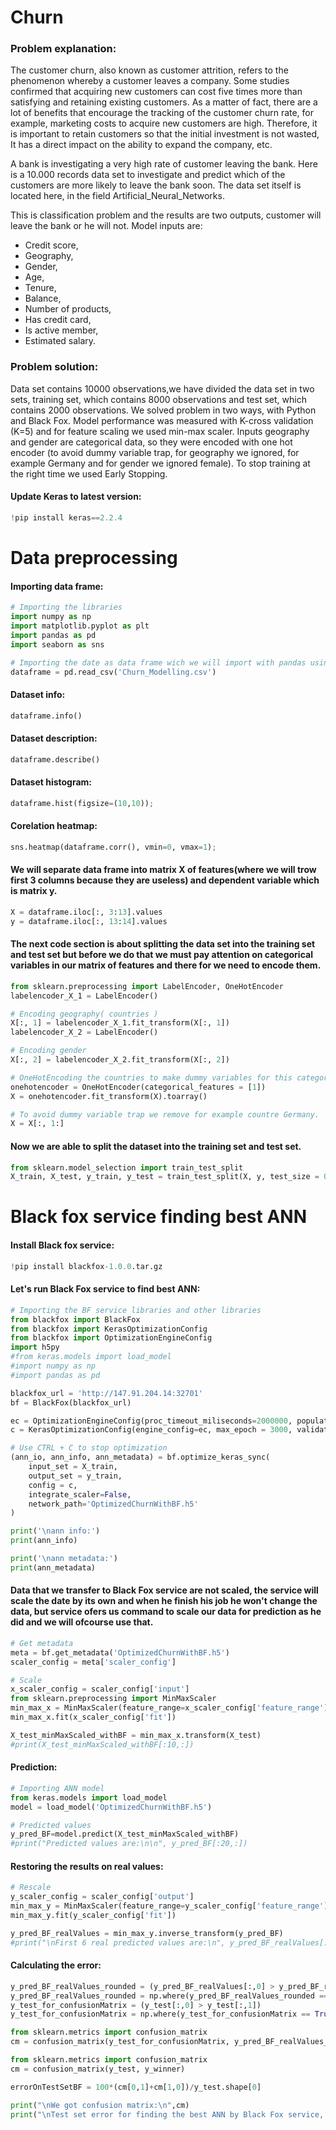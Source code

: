 
# Churn
  
### Problem explanation:

The customer churn, also known as customer attrition, refers to the phenomenon whereby a customer leaves a company. Some studies confirmed that acquiring new customers can cost five times more than satisfying and retaining existing customers. As a matter of fact, there are a lot of benefits that encourage the tracking of the customer churn rate, for example, marketing costs to acquire new customers are high. Therefore, it is important to retain customers so that the initial investment is not wasted, It has a direct impact on the ability to expand the company, etc.

A bank is investigating a very high rate of customer leaving the bank. Here is a 10.000 records data set to investigate and predict which of the customers are more likely to leave the bank soon. The data set itself is located here, in the field Artificial_Neural_Networks.

This is classification problem and the results are two outputs, customer will leave the bank or he will not. Model inputs are:
 
* Credit score,
* Geography,
* Gender,
* Age,
* Tenure,
* Balance,
* Number of products,
* Has credit card,
* Is active member,
* Estimated salary.

### Problem solution:
Data set contains 10000 observations,we have divided the data set in two sets, training set, which contains 8000 observations and test set, which contains 2000 observations. We solved problem in two ways, with Python and Black Fox. Model performance was measured with K-cross validation (K=5) and for feature scaling we used min-max scaler. Inputs geography and gender are categorical data, so they were encoded with one hot encoder (to avoid dummy variable trap, for geography we ignored, for example Germany and for gender we ignored female). To stop training at the right time we used Early Stopping.

#### Update Keras to latest version:


```python
!pip install keras==2.2.4
```

# Data preprocessing
#### Importing data frame:


```python
# Importing the libraries
import numpy as np
import matplotlib.pyplot as plt
import pandas as pd
import seaborn as sns

# Importing the date as data frame wich we will import with pandas using the read_csv function.
dataframe = pd.read_csv('Churn_Modelling.csv')
```

#### Dataset info:


```python
dataframe.info()
```

#### Dataset description:


```python
dataframe.describe()
```

#### Dataset histogram:


```python
dataframe.hist(figsize=(10,10));
```

#### Corelation heatmap:


```python
sns.heatmap(dataframe.corr(), vmin=0, vmax=1);
```

####  We will separate data frame into matrix X of features(where we will trow first 3 columns because they are useless) and dependent variable which is matrix y.  


```python
X = dataframe.iloc[:, 3:13].values
y = dataframe.iloc[:, 13:14].values
```

#### The next code section is about splitting the data set into the training set and test set but before we do that we must pay attention on categorical variables in our matrix of features and there for we need to encode them.


```python
from sklearn.preprocessing import LabelEncoder, OneHotEncoder
labelencoder_X_1 = LabelEncoder()

# Encoding geography( countries )
X[:, 1] = labelencoder_X_1.fit_transform(X[:, 1])
labelencoder_X_2 = LabelEncoder()

# Encoding gender
X[:, 2] = labelencoder_X_2.fit_transform(X[:, 2])

# OneHotEncoding the countries to make dummy variables for this categorical variable.
onehotencoder = OneHotEncoder(categorical_features = [1])
X = onehotencoder.fit_transform(X).toarray()

# To avoid dummy variable trap we remove for example countre Germany.
X = X[:, 1:]
```

#### Now we are able to split the dataset into the training set and test set.



```python
from sklearn.model_selection import train_test_split
X_train, X_test, y_train, y_test = train_test_split(X, y, test_size = 0.2, random_state = 0)
```

# Black fox service finding best ANN

#### Install Black fox service:


```python
!pip install blackfox-1.0.0.tar.gz
```

#### Let's run Black Fox service to find best ANN:


```python
# Importing the BF service libraries and other libraries
from blackfox import BlackFox
from blackfox import KerasOptimizationConfig
from blackfox import OptimizationEngineConfig
import h5py
#from keras.models import load_model
#import numpy as np
#import pandas as pd

blackfox_url = 'http://147.91.204.14:32701'
bf = BlackFox(blackfox_url)

ec = OptimizationEngineConfig(proc_timeout_miliseconds=2000000, population_size=50, max_num_of_generations=20)
c = KerasOptimizationConfig(engine_config=ec, max_epoch = 3000, validation_split=0.3)

# Use CTRL + C to stop optimization
(ann_io, ann_info, ann_metadata) = bf.optimize_keras_sync(
    input_set = X_train,
    output_set = y_train,
    config = c,
    integrate_scaler=False,
    network_path='OptimizedChurnWithBF.h5'
)

print('\nann info:')
print(ann_info)

print('\nann metadata:')
print(ann_metadata)
```

#### Data that we transfer to Black Fox service are not scaled, the service will scale the date by its own and when he finish his job he won't change the data, but service ofers us command to scale our data for prediction as he did and we will ofcourse use that.


```python
# Get metadata
meta = bf.get_metadata('OptimizedChurnWithBF.h5')
scaler_config = meta['scaler_config']

# Scale
x_scaler_config = scaler_config['input']
from sklearn.preprocessing import MinMaxScaler 
min_max_x = MinMaxScaler(feature_range=x_scaler_config['feature_range'])
min_max_x.fit(x_scaler_config['fit'])

X_test_minMaxScaled_withBF = min_max_x.transform(X_test)
#print(X_test_minMaxScaled_withBF[:10,:])
```

#### Prediction:


```python
# Importing ANN model
from keras.models import load_model
model = load_model('OptimizedChurnWithBF.h5')

# Predicted values
y_pred_BF=model.predict(X_test_minMaxScaled_withBF)
#print("Predicted values are:\n\n", y_pred_BF[:20,:])
```

#### Restoring the results on real values:


```python
# Rescale
y_scaler_config = scaler_config['output']
min_max_y = MinMaxScaler(feature_range=y_scaler_config['feature_range'])
min_max_y.fit(y_scaler_config['fit'])

y_pred_BF_realValues = min_max_y.inverse_transform(y_pred_BF)
#print("\nFirst 6 real predicted values are:\n", y_pred_BF_realValues[:6,:])
```

#### Calculating the error:


```python
y_pred_BF_realValues_rounded = (y_pred_BF_realValues[:,0] > y_pred_BF_realValues[:,1])
y_pred_BF_realValues_rounded = np.where(y_pred_BF_realValues_rounded == True, 1, 0)
y_test_for_confusionMatrix = (y_test[:,0] > y_test[:,1])
y_test_for_confusionMatrix = np.where(y_test_for_confusionMatrix == True, 1, 0)

from sklearn.metrics import confusion_matrix
cm = confusion_matrix(y_test_for_confusionMatrix, y_pred_BF_realValues_rounded)

from sklearn.metrics import confusion_matrix
cm = confusion_matrix(y_test, y_winner)

errorOnTestSetBF = 100*(cm[0,1]+cm[1,0])/y_test.shape[0]

print("\nWe got confusion matrix:\n",cm)
print("\nTest set error for finding the best ANN by Black Fox service, which we can read in confusion matrix is",errorOnTestSetBF,"%.")
```
